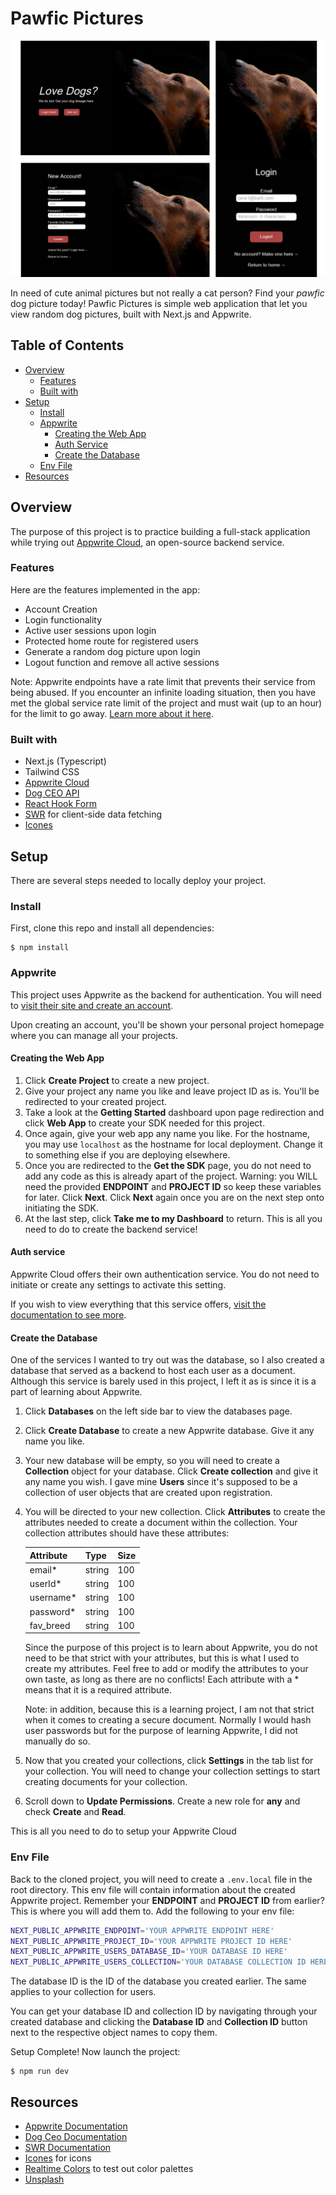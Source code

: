# Pawfic Pictures

![](/public/screenshots/DogScreenshot.png)

In need of cute animal pictures but not really a cat person? Find your *pawfic* dog picture today! Pawfic Pictures is simple web application that let you view random dog pictures, built with Next.js and Appwrite. 

## Table of Contents
- [Overview](#overview)
  - [Features](#features)
  - [Built with](#built-with)
- [Setup](#setup)
  - [Install](#install)
  - [Appwrite](#appwrite)
    - [Creating the Web App](#creating-the-web-app)
    - [Auth Service](#auth-service)
    - [Create the Database](#create-the-database)
  - [Env File](#env-file)
- [Resources](#resources)

## Overview
The purpose of this project is to practice building a full-stack application while trying out [Appwrite Cloud](https://appwrite.io/), an open-source backend service. 

### Features
Here are the features implemented in the app:
- Account Creation
- Login functionality
- Active user sessions upon login
- Protected home route for registered users
- Generate a random dog picture upon login
- Logout function and remove all active sessions

Note: Appwrite endpoints have a rate limit that prevents their service from being abused. If you encounter an infinite loading situation, then you have met the global service rate limit of the project and must wait (up to an hour) for the limit to go away. [Learn more about it here](https://appwrite.io/docs/rate-limits).

### Built with
- Next.js (Typescript)
- Tailwind CSS
- [Appwrite Cloud](https://appwrite.io/)
- [Dog CEO API](https://dog.ceo/dog-api/)
- [React Hook Form](https://react-hook-form.com/)
- [SWR](https://swr.vercel.app/) for client-side data fetching
- [Icones](https://icones.js.org/)

## Setup
There are several steps needed to locally deploy your project.

### Install
First, clone this repo and install all dependencies:
```
$ npm install
```

### Appwrite
This project uses Appwrite as the backend for authentication. You will need to [visit their site and create an account](https://appwrite.io/). 

Upon creating an account, you'll be shown your personal project homepage where you can manage all your projects. 

#### Creating the Web App
1. Click **Create Project** to create a new project.
2. Give your project any name you like and leave project ID as is. You'll be redirected to your created project.
3. Take a look at the **Getting Started** dashboard upon page redirection and click **Web App** to create your SDK needed for this project.
4. Once again, give your web app any name you like. For the hostname, you may use `localhost` as the hostname for local deployment. Change it to something else if you are deploying elsewhere. 
5. Once you are redirected to the **Get the SDK** page, you do not need to add any code as this is already apart of the project. Warning: you WILL need the provided **ENDPOINT** and **PROJECT ID** so keep these variables for later. Click **Next**. Click **Next** again once you are on the next step onto initiating the SDK. 
6. At the last step, click **Take me to my Dashboard** to return. This is all you need to do to create the backend service!

#### Auth service
Appwrite Cloud offers their own authentication service. You do not need to initiate or create any settings to activate this setting. 

If you wish to view everything that this service offers, [visit the documentation to see more](https://appwrite.io/docs/server/users).

#### Create the Database
One of the services I wanted to try out was the database, so I also created a database that served as a backend to host each user as a document. Although this service is barely used in this project, I left it as is since it is a part of learning about Appwrite. 

1. Click **Databases** on the left side bar to view the databases page.
2. Click **Create Database** to create a new Appwrite database. Give it any name you like. 
3. Your new database will be empty, so you will need to create a **Collection** object for your database. Click **Create collection** and give it any name you wish. I gave mine **Users** since it's supposed to be a collection of user objects that are created upon registration. 
4. You will be directed to your new collection. Click **Attributes** to create the attributes needed to create a document within the collection. Your collection attributes should have these attributes:

    | Attribute    | Type     | Size |
    |--------------|----------|------|
    | email*       | string   | 100  |
    | userId*      | string   | 100  |
    | username*    | string   | 100  |
    | password*    | string   | 100  |
    | fav_breed    | string   | 100  |

    Since the purpose of this project is to learn about Appwrite, you do not need to be that strict with your attributes, but this is what I used to create my attributes. Feel free to add or modify the attributes to your own taste, as long as there are no conflicts! Each attribute with a * means that it is a required attribute. 

    Note: in addition, because this is a learning project, I am not that strict when it comes to creating a secure document. Normally I would hash user passwords but for the purpose of learning Appwrite, I did not manually do so. 

5. Now that you created your collections, click **Settings** in the tab list for your collection. You will need to change your collection settings to start creating documents for your collection.
6. Scroll down to **Update Permissions**. Create a new role for **any** and check **Create** and **Read**. 

This is all you need to do to setup your Appwrite Cloud

### Env File
Back to the cloned project, you will need to create a `.env.local` file in the root directory. This env file will contain information about the created Appwrite project. Remember your **ENDPOINT** and **PROJECT ID** from earlier? This is where you will add them to. Add the following to your env file:

```bash
NEXT_PUBLIC_APPWRITE_ENDPOINT='YOUR APPWRITE ENDPOINT HERE'
NEXT_PUBLIC_APPWRITE_PROJECT_ID='YOUR APPWRITE PROJECT ID HERE'
NEXT_PUBLIC_APPWRITE_USERS_DATABASE_ID='YOUR DATABASE ID HERE'
NEXT_PUBLIC_APPWRITE_USERS_COLLECTION='YOUR DATABASE COLLECTION ID HERE'
```

The database ID is the ID of the database you created earlier. The same applies to your collection for users. 

You can get your database ID and collection ID by navigating through your created database and clicking the **Database ID** and **Collection ID** button next to the respective object names to copy them. 

Setup Complete! Now launch the project:
```
$ npm run dev
```

## Resources
- [Appwrite Documentation](https://appwrite.io/docs)
- [Dog Ceo Documentation](https://dog.ceo/dog-api/documentation/)
- [SWR Documentation](https://swr.vercel.app/docs/getting-started)
- [Icones](https://icones.js.org/) for icons
- [Realtime Colors](https://realtimecolors.com/?colors=fbf4f4-010101-ab4444-371616-bf5a5a) to test out color palettes
- [Unsplash](https://unsplash.com/)
